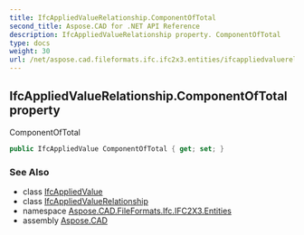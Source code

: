 ```yaml
---
title: IfcAppliedValueRelationship.ComponentOfTotal
second_title: Aspose.CAD for .NET API Reference
description: IfcAppliedValueRelationship property. ComponentOfTotal
type: docs
weight: 30
url: /net/aspose.cad.fileformats.ifc.ifc2x3.entities/ifcappliedvaluerelationship/componentoftotal/
---
```

## IfcAppliedValueRelationship.ComponentOfTotal property

ComponentOfTotal

```csharp
public IfcAppliedValue ComponentOfTotal { get; set; }
```

### See Also

* class [IfcAppliedValue](../../ifcappliedvalue/)
* class [IfcAppliedValueRelationship](../)
* namespace [Aspose.CAD.FileFormats.Ifc.IFC2X3.Entities](../../ifcappliedvaluerelationship/)
* assembly [Aspose.CAD](../../../)


